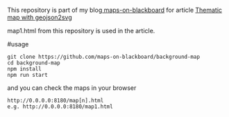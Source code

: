 This repository is part of my blog[ maps-on-blackboard](http://maps-on-blackboard.com) for article [Thematic map with geojson2svg](http://maps-on-blackboard.com/articles/background-map/)

map1.html from this repository is used in the article.

#usage

```
git clone https://github.com/maps-on-blackboard/background-map
cd background-map
npm install 
npm run start
```

and you can check the maps in your browser
```
http://0.0.0.0:8180/map[n].html
e.g. http://0.0.0.0:8180/map1.html

```

